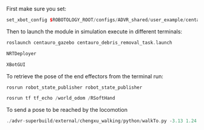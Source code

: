 First make sure you set:

```cpp
set_xbot_config $ROBOTOLOGY_ROOT/configs/ADVR_shared/user_example/centauro_debris.yaml
```

Then to launch the module in simulation execute in different terminals:

```cpp
roslaunch centauro_gazebo centauro_debris_removal_task.launch
```

```cpp
NRTDeployer
```

```cpp
XBotGUI
```

To retrieve the pose of the end effectors from the terminal run:
```cpp
rosrun robot_state_publisher robot_state_publisher
```

```cpp
rosrun tf tf_echo /world_odom /RSoftHand
```

To send a pose to be reached by the locomotion
```cpp
./advr-superbuild/external/chengxu_walking/python/walkTo.py -3.13 1.24 90
```
